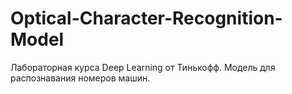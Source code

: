 # Optical-Character-Recognition-Model
Лабораторная курса Deep Learning от Тинькофф. Модель для распознавания номеров машин.
